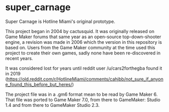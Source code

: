 # super_carnage

Super Carnage is Hotline Miami's original prototype.

This project began in 2004 by cactusquid. It was originally released on Game Maker forums that same year as an open-source top-down-shooter engine, a revision was made in 2006 which the version in this repository is based on.
Users from the Game Maker community at the time used this project to create their own games, sadly none have been re-discovered in recent years.

It was considered lost for years until reddit user /u/cars2forthegba found it in 2019 (https://old.reddit.com/r/HotlineMiami/comments/cahjbb/not_sure_if_anyone_found_this_before_but_heres/)

The project file was in a .gm6 format mean to be read by Game Maker 6. That file was ported to Game Maker 7.0, from there to GameMaker: Studio 1.4 and from there to GameMaker Studio 2.3.
